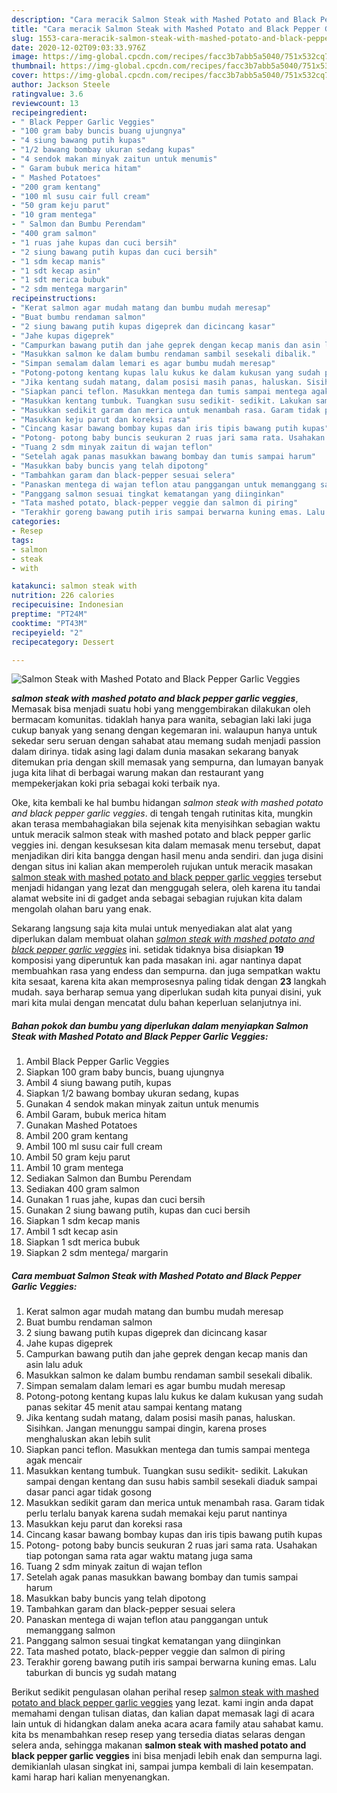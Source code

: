 ```yaml
---
description: "Cara meracik Salmon Steak with Mashed Potato and Black Pepper Garlic Veggies Lezat"
title: "Cara meracik Salmon Steak with Mashed Potato and Black Pepper Garlic Veggies Lezat"
slug: 1553-cara-meracik-salmon-steak-with-mashed-potato-and-black-pepper-garlic-veggies-lezat
date: 2020-12-02T09:03:33.976Z
image: https://img-global.cpcdn.com/recipes/facc3b7abb5a5040/751x532cq70/salmon-steak-with-mashed-potato-and-black-pepper-garlic-veggies-foto-resep-utama.jpg
thumbnail: https://img-global.cpcdn.com/recipes/facc3b7abb5a5040/751x532cq70/salmon-steak-with-mashed-potato-and-black-pepper-garlic-veggies-foto-resep-utama.jpg
cover: https://img-global.cpcdn.com/recipes/facc3b7abb5a5040/751x532cq70/salmon-steak-with-mashed-potato-and-black-pepper-garlic-veggies-foto-resep-utama.jpg
author: Jackson Steele
ratingvalue: 3.6
reviewcount: 13
recipeingredient:
- " Black Pepper Garlic Veggies"
- "100 gram baby buncis buang ujungnya"
- "4 siung bawang putih kupas"
- "1/2 bawang bombay ukuran sedang kupas"
- "4 sendok makan minyak zaitun untuk menumis"
- " Garam bubuk merica hitam"
- " Mashed Potatoes"
- "200 gram kentang"
- "100 ml susu cair full cream"
- "50 gram keju parut"
- "10 gram mentega"
- " Salmon dan Bumbu Perendam"
- "400 gram salmon"
- "1 ruas jahe kupas dan cuci bersih"
- "2 siung bawang putih kupas dan cuci bersih"
- "1 sdm kecap manis"
- "1 sdt kecap asin"
- "1 sdt merica bubuk"
- "2 sdm mentega margarin"
recipeinstructions:
- "Kerat salmon agar mudah matang dan bumbu mudah meresap"
- "Buat bumbu rendaman salmon"
- "2 siung bawang putih kupas digeprek dan dicincang kasar"
- "Jahe kupas digeprek"
- "Campurkan bawang putih dan jahe geprek dengan kecap manis dan asin lalu aduk"
- "Masukkan salmon ke dalam bumbu rendaman sambil sesekali dibalik."
- "Simpan semalam dalam lemari es agar bumbu mudah meresap"
- "Potong-potong kentang kupas lalu kukus ke dalam kukusan yang sudah panas sekitar 45 menit atau sampai kentang matang"
- "Jika kentang sudah matang, dalam posisi masih panas, haluskan. Sisihkan. Jangan menunggu sampai dingin, karena proses menghaluskan akan lebih sulit"
- "Siapkan panci teflon. Masukkan mentega dan tumis sampai mentega agak mencair"
- "Masukkan kentang tumbuk. Tuangkan susu sedikit- sedikit. Lakukan sampai dengan kentang dan susu habis sambil sesekali diaduk sampai dasar panci agar tidak gosong"
- "Masukkan sedikit garam dan merica untuk menambah rasa. Garam tidak perlu terlalu banyak karena sudah memakai keju parut nantinya"
- "Masukkan keju parut dan koreksi rasa"
- "Cincang kasar bawang bombay kupas dan iris tipis bawang putih kupas"
- "Potong- potong baby buncis seukuran 2 ruas jari sama rata. Usahakan tiap potongan sama rata agar waktu matang juga sama"
- "Tuang 2 sdm minyak zaitun di wajan teflon"
- "Setelah agak panas masukkan bawang bombay dan tumis sampai harum"
- "Masukkan baby buncis yang telah dipotong"
- "Tambahkan garam dan black-pepper sesuai selera"
- "Panaskan mentega di wajan teflon atau panggangan untuk memanggang salmon"
- "Panggang salmon sesuai tingkat kematangan yang diinginkan"
- "Tata mashed potato, black-pepper veggie dan salmon di piring"
- "Terakhir goreng bawang putih iris sampai berwarna kuning emas. Lalu taburkan di buncis yg sudah matang"
categories:
- Resep
tags:
- salmon
- steak
- with

katakunci: salmon steak with 
nutrition: 226 calories
recipecuisine: Indonesian
preptime: "PT24M"
cooktime: "PT43M"
recipeyield: "2"
recipecategory: Dessert

---
```



![Salmon Steak with Mashed Potato and Black Pepper Garlic Veggies](https://img-global.cpcdn.com/recipes/facc3b7abb5a5040/751x532cq70/salmon-steak-with-mashed-potato-and-black-pepper-garlic-veggies-foto-resep-utama.jpg)

<b><i>salmon steak with mashed potato and black pepper garlic veggies</i></b>, Memasak bisa menjadi suatu hobi yang menggembirakan dilakukan oleh bermacam komunitas. tidaklah hanya para wanita, sebagian laki laki juga cukup banyak yang senang dengan kegemaran ini. walaupun hanya untuk sekedar seru seruan dengan sahabat atau memang sudah menjadi passion dalam dirinya. tidak asing lagi dalam dunia masakan sekarang banyak ditemukan pria dengan skill memasak yang sempurna, dan lumayan banyak juga kita lihat di berbagai warung makan dan restaurant yang mempekerjakan koki pria sebagai koki terbaik nya.

Oke, kita kembali ke hal bumbu hidangan <i>salmon steak with mashed potato and black pepper garlic veggies</i>. di tengah tengah rutinitas kita, mungkin akan terasa membahagiakan bila sejenak kita menyisihkan sebagian waktu untuk meracik salmon steak with mashed potato and black pepper garlic veggies ini. dengan kesuksesan kita dalam memasak menu tersebut, dapat menjadikan diri kita bangga dengan hasil menu anda sendiri. dan juga disini dengan situs ini kalian akan memperoleh rujukan untuk meracik masakan <u>salmon steak with mashed potato and black pepper garlic veggies</u> tersebut menjadi hidangan yang lezat dan menggugah selera, oleh karena itu tandai alamat website ini di gadget anda sebagai sebagian rujukan kita dalam mengolah olahan baru yang enak.




Sekarang langsung saja kita mulai untuk menyediakan alat alat yang diperlukan dalam membuat olahan <u><i>salmon steak with mashed potato and black pepper garlic veggies</i></u> ini. setidak tidaknya bisa disiapkan <b>19</b> komposisi yang diperuntuk kan pada masakan ini. agar nantinya dapat membuahkan rasa yang endess dan sempurna. dan juga sempatkan waktu kita sesaat, karena kita akan memprosesnya paling tidak dengan <b>23</b> langkah mudah. saya berharap semua yang diperlukan sudah kita punyai disini, yuk mari kita mulai dengan mencatat dulu bahan keperluan selanjutnya ini.

<!--inarticleads1-->

##### Bahan pokok dan bumbu yang diperlukan dalam menyiapkan Salmon Steak with Mashed Potato and Black Pepper Garlic Veggies:

1. Ambil  Black Pepper Garlic Veggies
1. Siapkan 100 gram baby buncis, buang ujungnya
1. Ambil 4 siung bawang putih, kupas
1. Siapkan 1/2 bawang bombay ukuran sedang, kupas
1. Gunakan 4 sendok makan minyak zaitun untuk menumis
1. Ambil  Garam, bubuk merica hitam
1. Gunakan  Mashed Potatoes
1. Ambil 200 gram kentang
1. Ambil 100 ml susu cair full cream
1. Ambil 50 gram keju parut
1. Ambil 10 gram mentega
1. Sediakan  Salmon dan Bumbu Perendam
1. Sediakan 400 gram salmon
1. Gunakan 1 ruas jahe, kupas dan cuci bersih
1. Gunakan 2 siung bawang putih, kupas dan cuci bersih
1. Siapkan 1 sdm kecap manis
1. Ambil 1 sdt kecap asin
1. Siapkan 1 sdt merica bubuk
1. Siapkan 2 sdm mentega/ margarin




<!--inarticleads2-->

##### Cara membuat Salmon Steak with Mashed Potato and Black Pepper Garlic Veggies:

1. Kerat salmon agar mudah matang dan bumbu mudah meresap
1. Buat bumbu rendaman salmon
1. 2 siung bawang putih kupas digeprek dan dicincang kasar
1. Jahe kupas digeprek
1. Campurkan bawang putih dan jahe geprek dengan kecap manis dan asin lalu aduk
1. Masukkan salmon ke dalam bumbu rendaman sambil sesekali dibalik.
1. Simpan semalam dalam lemari es agar bumbu mudah meresap
1. Potong-potong kentang kupas lalu kukus ke dalam kukusan yang sudah panas sekitar 45 menit atau sampai kentang matang
1. Jika kentang sudah matang, dalam posisi masih panas, haluskan. Sisihkan. Jangan menunggu sampai dingin, karena proses menghaluskan akan lebih sulit
1. Siapkan panci teflon. Masukkan mentega dan tumis sampai mentega agak mencair
1. Masukkan kentang tumbuk. Tuangkan susu sedikit- sedikit. Lakukan sampai dengan kentang dan susu habis sambil sesekali diaduk sampai dasar panci agar tidak gosong
1. Masukkan sedikit garam dan merica untuk menambah rasa. Garam tidak perlu terlalu banyak karena sudah memakai keju parut nantinya
1. Masukkan keju parut dan koreksi rasa
1. Cincang kasar bawang bombay kupas dan iris tipis bawang putih kupas
1. Potong- potong baby buncis seukuran 2 ruas jari sama rata. Usahakan tiap potongan sama rata agar waktu matang juga sama
1. Tuang 2 sdm minyak zaitun di wajan teflon
1. Setelah agak panas masukkan bawang bombay dan tumis sampai harum
1. Masukkan baby buncis yang telah dipotong
1. Tambahkan garam dan black-pepper sesuai selera
1. Panaskan mentega di wajan teflon atau panggangan untuk memanggang salmon
1. Panggang salmon sesuai tingkat kematangan yang diinginkan
1. Tata mashed potato, black-pepper veggie dan salmon di piring
1. Terakhir goreng bawang putih iris sampai berwarna kuning emas. Lalu taburkan di buncis yg sudah matang




Berikut sedikit pengulasan olahan perihal resep <u>salmon steak with mashed potato and black pepper garlic veggies</u> yang lezat. kami ingin anda dapat memahami dengan tulisan diatas, dan kalian dapat memasak lagi di acara lain untuk di hidangkan dalam aneka acara acara family atau sahabat kamu. kita bs menambahkan resep resep yang tersedia diatas selaras dengan selera anda, sehingga makanan <b>salmon steak with mashed potato and black pepper garlic veggies</b> ini bisa menjadi lebih enak dan sempurna lagi. demikianlah ulasan singkat ini, sampai jumpa kembali di lain kesempatan. kami harap hari kalian menyenangkan.

